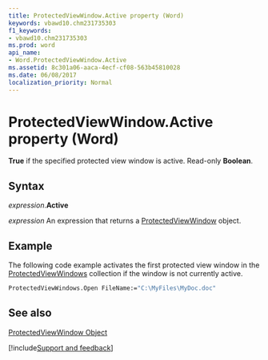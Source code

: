 ```yaml
---
title: ProtectedViewWindow.Active property (Word)
keywords: vbawd10.chm231735303
f1_keywords:
- vbawd10.chm231735303
ms.prod: word
api_name:
- Word.ProtectedViewWindow.Active
ms.assetid: 8c301a06-aaca-4ecf-cf08-563b45810028
ms.date: 06/08/2017
localization_priority: Normal
---
```



# ProtectedViewWindow.Active property (Word)

 **True** if the specified protected view window is active. Read-only **Boolean**.


## Syntax

_expression_.**Active**

 _expression_ An expression that returns a [ProtectedViewWindow](./Word.ProtectedViewWindow.md) object.


## Example

The following code example activates the first protected view window in the [ProtectedViewWindows](Word.ProtectedViewWindows.md) collection if the window is not currently active.


```vb
ProtectedViewWindows.Open FileName:="C:\MyFiles\MyDoc.doc" 

```


## See also


[ProtectedViewWindow Object](Word.ProtectedViewWindow.md)

[!include[Support and feedback](~/includes/feedback-boilerplate.md)]